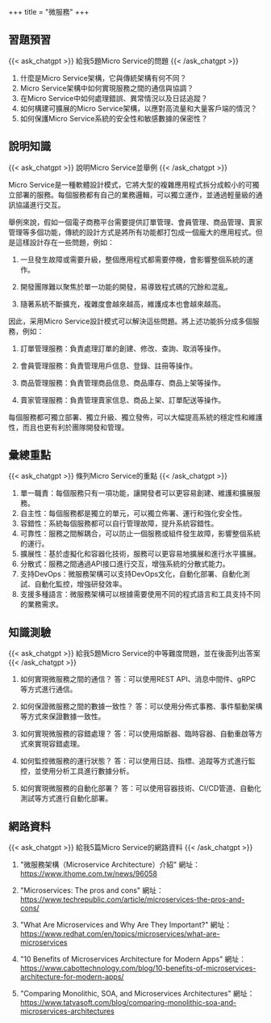+++
title = "微服務"
+++
## 習題預習
{{< ask_chatgpt >}}
給我5題Micro Service的問題
{{< /ask_chatgpt >}}



1. 什麼是Micro Service架構，它與傳統架構有何不同？
2. Micro Service架構中如何實現服務之間的通信與協調？
3. 在Micro Service中如何處理錯誤、異常情況以及日誌追蹤？
4. 如何構建可擴展的Micro Service架構，以應對高流量和大量客戶端的情況？
5. 如何保護Micro Service系統的安全性和敏感數據的保密性？   

## 說明知識
{{< ask_chatgpt >}}
說明Micro Service並舉例
{{< /ask_chatgpt >}}



Micro Service是一種軟體設計模式，它將大型的複雜應用程式拆分成較小的可獨立部署的服務。每個服務都有自己的業務邏輯，可以獨立運作，並通過輕量級的通訊協議進行交互。

舉例來說，假如一個電子商務平台需要提供訂單管理、會員管理、商品管理、賣家管理等多個功能，傳統的設計方式是將所有功能都打包成一個龐大的應用程式。但是這樣設計存在一些問題，例如：

1. 一旦發生故障或需要升級，整個應用程式都需要停機，會影響整個系統的運作。

2. 開發團隊難以聚焦於單一功能的開發，易導致程式碼的冗餘和混亂。

3. 隨著系統不斷擴充，複雜度會越來越高，維護成本也會越來越高。

因此，采用Micro Service設計模式可以解決這些問題。將上述功能拆分成多個服務，例如：

1. 訂單管理服務：負責處理訂單的創建、修改、查詢、取消等操作。

2. 會員管理服務：負責管理用戶信息、登錄、註冊等操作。

3. 商品管理服務：負責管理商品信息、商品庫存、商品上架等操作。

4. 賣家管理服務：負責管理賣家信息、商品上架、訂單配送等操作。

每個服務都可獨立部署、獨立升級、獨立發佈，可以大幅提高系統的穩定性和維護性，而且也更有利於團隊開發和管理。   

## 彙總重點
{{< ask_chatgpt >}}
條列Micro Service的重點
{{< /ask_chatgpt >}}



1. 單一職責：每個服務只有一項功能，讓開發者可以更容易創建、維護和擴展服務。
2. 自主性：每個服務都是獨立的單元，可以獨立佈署、運行和強化安全性。
3. 容錯性：系統每個服務都可以自行管理故障，提升系統容錯性。
4. 可靠性：服務之間解耦合，可以防止一個服務或組件發生故障，影響整個系統的運行。
5. 擴展性：基於虛擬化和容器化技術，服務可以更容易地擴展和進行水平擴展。
6. 分散式：服務之間通過API接口進行交互，增強系統的分散式能力。
7. 支持DevOps：微服務架構可以支持DevOps文化，自動化部署、自動化測試、自動化監控，增強研發效率。
8. 支援多種語言：微服務架構可以根據需要使用不同的程式語言和工具支持不同的業務需求。   

## 知識測驗
{{< ask_chatgpt >}}
給我5題Micro Service的中等難度問題，並在後面列出答案
{{< /ask_chatgpt >}}



1. 如何實現微服務之間的通信？
答：可以使用REST API、消息中間件、gRPC等方式進行通信。

2. 如何保證微服務之間的數據一致性？
答：可以使用分佈式事務、事件驅動架構等方式來保證數據一致性。

3. 如何實現微服務的容錯處理？
答：可以使用熔斷器、臨時容器、自動重啟等方式來實現容錯處理。

4. 如何監控微服務的運行狀態？
答：可以使用日誌、指標、追蹤等方式進行監控，並使用分析工具進行數據分析。

5. 如何實現微服務的自動化部署？
答：可以使用容器技術、CI/CD管道、自動化測試等方式進行自動化部署。   

## 網路資料
{{< ask_chatgpt >}}
給我5篇Micro Service的網路資料
{{< /ask_chatgpt >}}



1. "微服務架構（Microservice Architecture）介紹"
   網址：https://www.ithome.com.tw/news/96058

2. "Microservices: The pros and cons"
   網址：https://www.techrepublic.com/article/microservices-the-pros-and-cons/

3. "What Are Microservices and Why Are They Important?"
   網址：https://www.redhat.com/en/topics/microservices/what-are-microservices

4. "10 Benefits of Microservices Architecture for Modern Apps"
   網址：https://www.cabottechnology.com/blog/10-benefits-of-microservices-architecture-for-modern-apps/

5. "Comparing Monolithic, SOA, and Microservices Architectures"
   網址：https://www.tatvasoft.com/blog/comparing-monolithic-soa-and-microservices-architectures   

